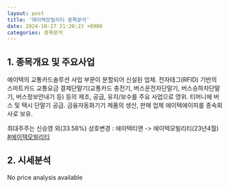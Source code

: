 ```yaml
---
layout: post
title: '에이텍모빌리티 종목분석'
date: 2024-10-27 21:20:23 +0900
categories: 종목분석
---
```


## 1. 종목개요 및 주요사업

에이텍의 교통카드솔루션 사업 부문이 분할되어 신설된 업체. 전자태그(RFID) 기반의 스마트카드 교통요금 결제단말기(교통카드 충전기, 버스운전자단말기, 버스승하차단말기, 버스정보안내기 등) 등의 제조, 공급, 유지/보수를 주요 사업으로 영위. 티머니에 버스 및 택시 단말기 공급. 금융자동화기기 제품의 생산, 판매 업체 에이텍에이피를 종속회사로 보유.

최대주주는 신승영 외(33.58%) 상호변경 : 에이텍티앤 -> 에이텍모빌리티(23년4월)
[#에이텍모빌리티](#)

## 2. 시세분석

No price analysis available
